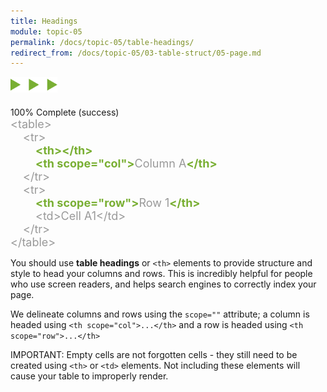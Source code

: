 ```yaml
---
title: Headings
module: topic-05
permalink: /docs/topic-05/table-headings/
redirect_from: /docs/topic-05/03-table-struct/05-page.md
---
```


<style>
  .indent-sm {
    margin-left: 20px;
    display: block;
  }
  .indent-lg {
    margin-left: 40px;
    display: block;
  }
</style>

<img src="./../../../img/arrow-divider.svg" style="width: 75px; border: none; margin: 0px 0 20px 0" />


<div class="panel panel-success">
  <div class="progress" style="margin-bottom: 0; border-bottom-left-radius: 0; border-bottom-right-radius: 0;">
    <div class="progress-bar progress-bar-success progress-bar-striped" role="progressbar" aria-valuenow="100" aria-valuemin="0" aria-valuemax="100" style="width: 100%">
      <span class="sr-only">100% Complete (success)</span>
    </div>
  </div>
  <div class="panel-body" style="font-size: large; margin: 0;">
      <span style="color: #999">&lt;table&gt;</span>
      <span style="color: #999">
          <span class="indent-sm">&lt;tr&gt;</span>
            <span style="color: #79AF33; font-weight: bold;"><span class="indent-lg">&lt;th&gt;&lt;/th&gt;</span></span>
            <span class="indent-lg"><span style="color: #79AF33; font-weight: bold;">&lt;th scope="col"&gt;</span>Column A<span style="color: #79AF33; font-weight: bold;">&lt;/th&gt;</span></span>
          <span class="indent-sm">&lt;/tr&gt;</span>
          <span class="indent-sm">&lt;tr&gt;</span>
            <span class="indent-lg"><span style="color: #79AF33; font-weight: bold;">&lt;th scope="row"&gt;</span>Row 1<span style="color: #79AF33; font-weight: bold;">&lt;/th&gt;</span></span>
            <span class="indent-lg">&lt;td&gt;Cell A1&lt;/td&gt;</span>
          <span class="indent-sm">&lt;/tr&gt;</span>
      </span>
      <span style="color: #999">&lt;/table&gt;</span>
  </div>
</div>


You should use **table headings** or `<th>` elements to provide structure and style to head your columns and rows. This is incredibly helpful for people who use screen readers, and helps search engines to correctly index your page.

We delineate columns and rows using the `scope=""` attribute; a column is headed using `<th scope="col">...</th>` and a row is headed using `<th scope="row">...</th>`

<span class="label label-danger">IMPORTANT:</span> Empty cells are not forgotten cells -  they still need to be created using `<th>` or `<td>` elements. Not including these elements will cause your table to improperly render.
